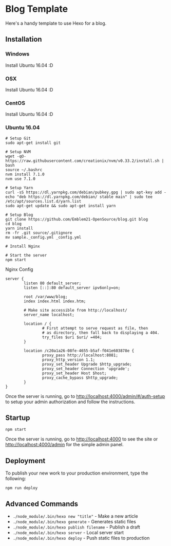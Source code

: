 # Blog Template

Here's a handy template to use Hexo for a blog.

## Installation

### Windows

Install Ubuntu 16.04 :D

### OSX

Install Ubuntu 16.04 :D

### CentOS

Install Ubuntu 16.04 :D

### Ubuntu 16.04

```
# Setup Git
sudo apt-get install git

# Setup NVM
wget -qO- https://raw.githubusercontent.com/creationix/nvm/v0.33.2/install.sh | bash
source ~/.bashrc
nvm install 7.1.0
nvm use 7.1.0

# Setup Yarn
curl -sS https://dl.yarnpkg.com/debian/pubkey.gpg | sudo apt-key add -
echo "deb https://dl.yarnpkg.com/debian/ stable main" | sudo tee /etc/apt/sources.list.d/yarn.list
sudo apt-get update && sudo apt-get install yarn

# Setup Blog
git clone https://github.com/Emblem21-OpenSource/blog.git blog
cd blog
yarn install
rm -fr .git source/.gitignore
mv sample._config.yml _config.yml 

# Install Nginx

# Start the server
npm start
```

Nginx Config

```
server {
        listen 80 default_server;
        listen [::]:80 default_server ipv6only=on;

        root /var/www/blog;
        index index.html index.htm;

        # Make site accessible from http://localhost/
        server_name localhost;

        location / {
                # First attempt to serve request as file, then
                # as directory, then fall back to displaying a 404.
                try_files $uri $uri/ =404;
        }

        location /c20a1a26-08fe-4655-b5af-f041e603878e {
                proxy_pass http://localhost:8081;
                proxy_http_version 1.1;
                proxy_set_header Upgrade $http_upgrade;
                proxy_set_header Connection 'upgrade';
                proxy_set_header Host $host;
                proxy_cache_bypass $http_upgrade;
        }
}
```

Once the server is running, go to [http://localhost:4000/admin/#/auth-setup](http://localhost:4000/admin/#/auth-setup) to setup your admin authorization and follow the instructions.

## Startup

```
npm start
```

Once the server is running, go to [http://localhost:4000](http://localhost:4000) to see the site or [http://localhost:4000/admin](http://localhost:4000/admin) for the simple admin panel.

## Deployment

To publish your new work to your production environment, type the following:

```
npm run deploy
```

## Advanced Commands

* `./node_module/.bin/hexo new "title"` - Make a new article
* `./node_module/.bin/hexo generate` - Generates static files
* `./node_module/.bin/hexo publish filename` - Publish a draft
* `./node_module/.bin/hexo server` - Local server start
* `./node_module/.bin/hexo deploy` - Push static files to production
